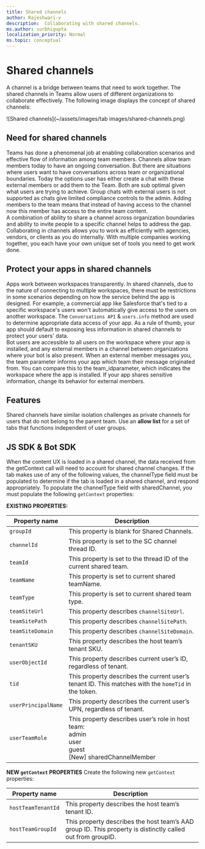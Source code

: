 ```yaml
---
title: Shared channels
author: Rajeshwari-v
description:  Collaborating with shared channels.
ms.author: surbhigupta
localization_priority: Normal
ms.topic: conceptual
---
```


# Shared channels

A channel is a bridge between teams that need to work together. The shared channels in Teams allow users of different organizations to collaborate effectively. The following image displays the concept of shared channels:

![Shared channels](~/assets/images/tab images/shared-channels.png)

## Need for shared channels

Teams has done a phenomenal job at enabling collaboration scenarios and effective flow of information among team members. Channels allow team members today to have an ongoing conversation. But there are situations where users want to have conversations across team or organizational boundaries. 
Today the options user has either create a chat with these external members or add them to the Team. Both are sub optimal given what users are trying to achieve. Group chats with external users is not supported as chats give limited compliance controls to the admin. Adding members to the team means that instead of having access to the channel now this member has access to the entire team content.           
A combination of ability to share a channel across organization boundaries and ability to invite people to a specific channel helps to address the gap.    
Collaborating in channels allows you to work as efficiently with agencies, vendors, or clients as you do internally. With multiple companies working together, you each have your own unique set of tools you need to get work done.

## Protect your apps in shared channels

Apps work between workspaces transparently. In shared channels, due to the nature of connecting to multiple workspaces, there must be restrictions in some scenarios depending on how the service behind the app is designed. For example, a commercial app like Salesforce that's tied to a specific workspace's users won't automatically give access to the users on another workspace. The `Conversations API` & `users.info` method are used to determine appropriate data access of your app. As a rule of thumb, your app should default to exposing less information in shared channels to protect your users' data.  
Bot users are accessible to all users on the workspace where your app is installed, and any external members in a channel between organizations where your bot is also present. When an external member messages you, the team parameter informs your app which team their message originated from. You can compare this to the team_idparameter, which indicates the workspace where the app is installed. If your app shares sensitive information, change its behavior for external members.

## Features

Shared channels have similar isolation challenges as private channels for users that do not belong to the parent team. Use an **allow list** for a set of tabs that functions independent of user groups.

## JS SDK & Bot SDK

When the content UX is loaded in a shared channel, the data received from the getContext call will need to account for shared channel changes. If the tab makes use of any of the following values, the channelType field must be populated to determine if the tab is loaded in a shared channel, and respond appropriately.
To populate the channelType field with sharedChannel, you must populate the following  `getContext` properties:

**EXISTING PROPERTIES:**

|Property name|Description|
|----------|--------------|
|`groupId`|This property is blank for Shared Channels.|
|`channelId`| This property is set to the SC channel thread ID.|
|`teamId`|This property is set to the thread ID of the current shared team. | 
|`teamName`|This property is set to current shared teamName. |
|`teamType`|This property is set to current shared team type.|
|`teamSiteUrl`|This property describes `channelSiteUrl`.| 
|`teamSitePath`| This property describes `channelSitePath`.| 
|`teamSiteDomain`| This property describes  `channelSiteDomain`.| 
|`tenantSKU`| This property describes the host team’s tenant SKU.|
|`userObjectId`|  This property describes current user’s ID, regardless of tenant.|
|`tid`|  This property describes the current user’s tenant ID. This matches with the `homeTid` in the token.|
|`userPrincipalName`| This property describes the current user’s UPN, regardless of tenant.|
|`userTeamRole`| This property describes user’s role in host team:</br>admin </br>user </br> guest </br> [New] sharedChannelMember  |

**NEW `getContext` PROPERTIES**
Create the following new `getContext` properties:  

|Property name|Description|
|----------|--------------|
|`hostTeamTenantId`| This property describes the host team’s tenant ID. |
|`hostTeamGroupId`|This property describes the host team’s AAD group ID. This property is distinctly called out from groupID. |


